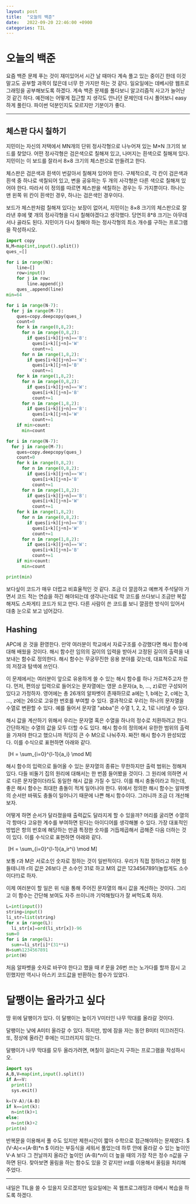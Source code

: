 ```yaml
---
layout: post
title:  "오늘의 백준"
date:   2022-09-20 22:46:00 +0900
categories: TIL
---
```

# 오늘의 백준
요즘 백준 문제 푸는 것이 재미있어서 시간 날 때마다 계속 풀고 있는 중이긴 한데 이것 말고도 공부할 과목이 많은데 너무 한 가지만 하는 것 같다. 일요일에는 데베시랑 웹프로그래밍을 공부해보도록 하겠다.
계속 백준 문제를 풀다보니 알고리즘적 사고가 늘어난 것 같긴 하다. 예전에는 어떻게 접근할 지 생각도 안나던 문제인데 다시 풀어보니 easy하게 풀린다. 파이썬 덕분인지도 모르지만 기분이가 좋다.  


***


## 체스판 다시 칠하기
지민이는 자신의 저택에서 MN개의 단위 정사각형으로 나누어져 있는 M×N 크기의 보드를 찾았다. 어떤 정사각형은 검은색으로 칠해져 있고, 나머지는 흰색으로 칠해져 있다. 지민이는 이 보드를 잘라서 8×8 크기의 체스판으로 만들려고 한다.  

체스판은 검은색과 흰색이 번갈아서 칠해져 있어야 한다. 구체적으로, 각 칸이 검은색과 흰색 중 하나로 색칠되어 있고, 변을 공유하는 두 개의 사각형은 다른 색으로 칠해져 있어야 한다. 따라서 이 정의를 따르면 체스판을 색칠하는 경우는 두 가지뿐이다. 하나는 맨 왼쪽 위 칸이 흰색인 경우, 하나는 검은색인 경우이다.  

보드가 체스판처럼 칠해져 있다는 보장이 없어서, 지민이는 8×8 크기의 체스판으로 잘라낸 후에 몇 개의 정사각형을 다시 칠해야겠다고 생각했다. 당연히 8*8 크기는 아무데서나 골라도 된다. 지민이가 다시 칠해야 하는 정사각형의 최소 개수를 구하는 프로그램을 작성하시오.  

```python
import copy
N,M=map(int,input().split())
ques_=[]

for i in range(N):
    line=[]
    row=input()
    for j in row:
        line.append(j)
    ques_.append(line)
min=64

for i in range(N-7):
  for j in range(M-7):
    ques=copy.deepcopy(ques_)
    count=0
    for k in range(0,8,2):
      for n in range(0,8,2):
        if ques[i+k][j+n]=='B':
          ques[i+k][j+n]='W'
          count+=1
      for n in range(1,8,2):
        if ques[i+k][j+n]=='W':
          ques[i+k][j+n]='B'
          count+=1
    for k in range(1,8,2):
      for n in range(0,8,2):
        if ques[i+k][j+n]=='W':
          ques[i+k][j+n]='B'
          count+=1
      for n in range(1,8,2):
        if ques[i+k][j+n]=='B':
          ques[i+k][j+n]='W'
          count+=1
    if min>count:
      min=count

for i in range(N-7):
  for j in range(M-7):
    ques=copy.deepcopy(ques_)
    count=0
    for k in range(0,8,2):
      for n in range(0,8,2):
        if ques[i+k][j+n]=='W':
          ques[i+k][j+n]='B'
          count+=1
      for n in range(1,8,2):
        if ques[i+k][j+n]=='B':
          ques[i+k][j+n]='W'
          count+=1
    for k in range(1,8,2):
      for n in range(0,8,2):
        if ques[i+k][j+n]=='B':
          ques[i+k][j+n]='W'
          count+=1
      for n in range(1,8,2):
        if ques[i+k][j+n]=='W':
          ques[i+k][j+n]='B'
          count+=1
    if min>count:
      min=count

print(min)
```
  

보다싶이 코드가 매우 더럽고 비효율적인 것 같다. 조금 더 깔끔하고 예쁘게 주석달아 가면서 코드 적는 연습을 하긴 해야되는데 생각나는데로 막 코드를 쓰다보니 조금만 복잡해져도 스파게티 코드가 되고 만다.
다른 사람이 쓴 코드를 보니 깔끔한 방식이 있어서 대충 눈으로 보고 넘어갔다.  

## Hashing
APC에 온 것을 환영한다. 만약 여러분이 학교에서 자료구조를 수강했다면 해시 함수에 대해 배웠을 것이다. 해시 함수란 임의의 길이의 입력을 받아서 고정된 길이의 출력을 내보내는 함수로 정의한다. 해시 함수는 무궁무진한 응용 분야를 갖는데, 대표적으로 자료의 저장과 탐색에 쓰인다.  

이 문제에서는 여러분이 앞으로 유용하게 쓸 수 있는 해시 함수를 하나 가르쳐주고자 한다. 먼저, 편의상 입력으로 들어오는 문자열에는 영문 소문자(a, b, ..., z)로만 구성되어있다고 가정하자. 영어에는 총 26개의 알파벳이 존재하므로 a에는 1, b에는 2, c에는 3, ..., z에는 26으로 고유한 번호를 부여할 수 있다. 결과적으로 우리는 하나의 문자열을 수열로 변환할 수 있다. 예를 들어서 문자열 "abba"은 수열 1, 2, 2, 1로 나타낼 수 있다.  

해시 값을 계산하기 위해서 우리는 문자열 혹은 수열을 하나의 정수로 치환하려고 한다. 간단하게는 수열의 값을 모두 더할 수도 있다. 해시 함수의 정의에서 유한한 범위의 출력을 가져야 한다고 했으니까 적당히 큰 수 M으로 나눠주자. 짜잔! 해시 함수가 완성되었다. 이를 수식으로 표현하면 아래와 같다.  

 
\[H = \sum_{i=0}^{l-1}{a_i} \mod M\]  

해시 함수의 입력으로 들어올 수 있는 문자열의 종류는 무한하지만 출력 범위는 정해져있다. 다들 비둘기 집의 원리에 대해서는 한 번쯤 들어봤을 것이다. 그 원리에 의하면 서로 다른 문자열이더라도 동일한 해시 값을 가질 수 있다. 이를 해시 충돌이라고 하는데, 좋은 해시 함수는 최대한 충돌이 적게 일어나야 한다. 위에서 정의한 해시 함수는 알파벳의 순서만 바꿔도 충돌이 일어나기 때문에 나쁜 해시 함수이다. 그러니까 조금 더 개선해보자.  

어떻게 하면 순서가 달라졌을때 출력값도 달라지게 할 수 있을까? 머리를 굴리면 수열의 각 항마다 고유한 계수를 부여하면 된다는 아이디어를 생각해볼 수 있다. 가장 대표적인 방법은 항의 번호에 해당하는 만큼 특정한 숫자를 거듭제곱해서 곱해준 다음 더하는 것이 있다. 이를 수식으로 표현하면 아래와 같다.  

 
\[H = \sum_{i=0}^{l-1}{a_ir^i} \mod M\]  

보통 r과 M은 서로소인 숫자로 정하는 것이 일반적이다. 우리가 직접 정하라고 하면 힘들테니까 r의 값은 26보다 큰 소수인 31로 하고 M의 값은 1234567891(놀랍게도 소수이다!!)로 하자.  

이제 여러분이 할 일은 위 식을 통해 주어진 문자열의 해시 값을 계산하는 것이다. 그리고 이 함수는 간단해 보여도 자주 쓰이니까 기억해뒀다가 잘 써먹도록 하자.  

```python
L=int(input())
string=input()
li_str=list(string)
for x in range(L):
  li_str[x]=ord(li_str[x])-96
sum=0
for i in range(L):
  sum+=li_str[i]*(31**i)
H=sum%1234567891
print(H)
```
처음 알파벳을 숫자로 바꾸야 한다고 했을 때 if 문을 26번 쓰는 노가다를 할까 잠시 고민했지만 역시나 아스키 코드값을 반환하는 함수가 있었다.   

# 달팽이는 올라가고 싶다
땅 위에 달팽이가 있다. 이 달팽이는 높이가 V미터인 나무 막대를 올라갈 것이다.  

달팽이는 낮에 A미터 올라갈 수 있다. 하지만, 밤에 잠을 자는 동안 B미터 미끄러진다. 또, 정상에 올라간 후에는 미끄러지지 않는다.  

달팽이가 나무 막대를 모두 올라가려면, 며칠이 걸리는지 구하는 프로그램을 작성하시오.  

```python
import sys
A,B,V=map(int,input().split())
if A==V:
  print(1)
  sys.exit()
  
k=(V-A)/(A-B)
if k==int(k):
  n=int(k)+1
else:
  n=int(k)+2
print(n)
```
반복문을 이용해서 풀 수도 있지만 제한시간이 짧아 수학으로 접근해야하는 문제였다.
$ (V-A)<=(A-B)*n $
이라는 부등식을 세워서 풀었는데 하루 안에 올라갈 수 있는 높이인 V-A 보다 그 전날까지 올라간 높이인 (A-B)*n이 더 높을 때의 가장 작은 정수 n값을 구하면 된다.
찾아보면 올림을 하는 함수도 있을 것 같지만 int를 이용해서 올림을 처리해주었다.

***

내일은 TIL을 쓸 수 있을지 모르겠지만 일요일에는 꼭 웹프로그래밍과 데베시 복습을 하도록 하겠다.